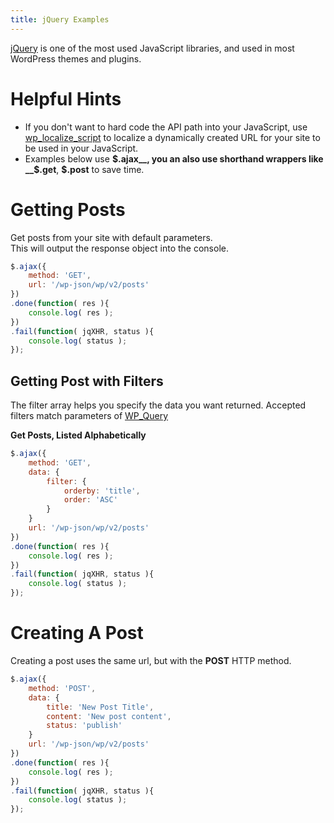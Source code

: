 ```yaml
---
title: jQuery Examples
---
```

[jQuery](https://jquery.com/) is one of the most used JavaScript libraries, and used in most WordPress themes and plugins.  
  
Helpful Hints
==============
+ If you don't want to hard code the API path into your JavaScript, use [wp_localize_script](https://codex.wordpress.org/Function_Reference/wp_localize_script) to localize a dynamically created URL for your site to be used in your JavaScript.
+ Examples below use __$.ajax__, you an also use shorthand wrappers like __$.get__, __$.post__ to save time.

Getting Posts
==============
Get posts from your site with default parameters.  
This will output the response object into the console.  

```js 
$.ajax({
	method: 'GET',
	url: '/wp-json/wp/v2/posts'
})
.done(function( res ){
	console.log( res );
})
.fail(function( jqXHR, status ){
	console.log( status );
});
```
Getting Post with Filters
--------------------------
The filter array helps you specify the data you want returned. Accepted filters match parameters of [WP_Query](https://codex.wordpress.org/Class_Reference/WP_Query)  
  
__Get Posts, Listed Alphabetically__  

```js 
$.ajax({
	method: 'GET',
	data: {
		filter: {
			orderby: 'title',
			order: 'ASC'
		}
	}
	url: '/wp-json/wp/v2/posts'
})
.done(function( res ){
	console.log( res );
})
.fail(function( jqXHR, status ){
	console.log( status );
});
```

Creating A Post
================
Creating a post uses the same url, but with the __POST__ HTTP method.

```js 
$.ajax({
	method: 'POST',
	data: {
		title: 'New Post Title',
		content: 'New post content',
		status: 'publish'
	}
	url: '/wp-json/wp/v2/posts'
})
.done(function( res ){
	console.log( res );
})
.fail(function( jqXHR, status ){
	console.log( status );
});
```